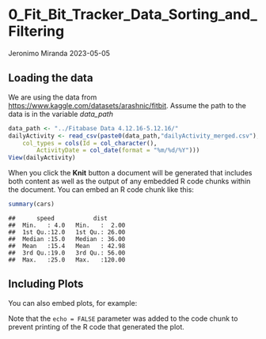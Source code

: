 0_Fit_Bit_Tracker_Data_Sorting_and_Filtering
================
Jeronimo Miranda
2023-05-05

## Loading the data

We are using the data from
<https://www.kaggle.com/datasets/arashnic/fitbit>. Assume the path to
the data is in the variable *data_path*

``` r
data_path <- "../Fitabase Data 4.12.16-5.12.16/"
dailyActivity <- read_csv(paste0(data_path,"dailyActivity_merged.csv"), 
    col_types = cols(Id = col_character(), 
        ActivityDate = col_date(format = "%m/%d/%Y")))
View(dailyActivity)
```

When you click the **Knit** button a document will be generated that
includes both content as well as the output of any embedded R code
chunks within the document. You can embed an R code chunk like this:

``` r
summary(cars)
```

    ##      speed           dist       
    ##  Min.   : 4.0   Min.   :  2.00  
    ##  1st Qu.:12.0   1st Qu.: 26.00  
    ##  Median :15.0   Median : 36.00  
    ##  Mean   :15.4   Mean   : 42.98  
    ##  3rd Qu.:19.0   3rd Qu.: 56.00  
    ##  Max.   :25.0   Max.   :120.00

## Including Plots

You can also embed plots, for example:

Note that the `echo = FALSE` parameter was added to the code chunk to
prevent printing of the R code that generated the plot.
